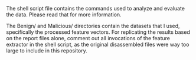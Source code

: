 The shell script file contains the commands used to analyze and
evaluate the data. Please read that for more information. 

The Benign/ and Malicious/ directories contain the datasets that I
used, specifically the processed feature vectors. For replicating the
results based on the report files alone, comment out all invocations
of the feature extractor in the shell script, as the original
disassembled files were way too large to include in this repository.
